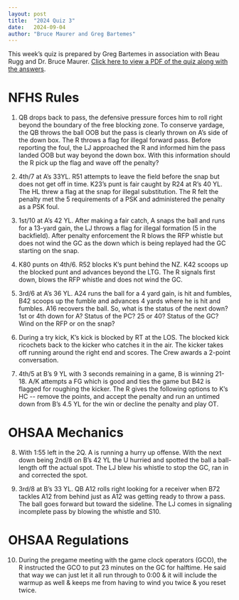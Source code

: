 ```yaml
---
layout: post
title:  "2024 Quiz 3"
date:   2024-09-04
author: "Bruce Maurer and Greg Bartemes"
---
```


This week’s quiz is prepared by Greg Bartemes in association with Beau Rugg
and Dr. Bruce Maurer. [Click here to view a PDF of the quiz along with the
answers](https://storage.googleapis.com/ohsaa-websites/quizzes/2024/2024%20Quiz%20Week%203.pdf).

<!--more-->

# NFHS Rules

1. QB drops back to pass, the defensive pressure forces him to roll right beyond the boundary of the free blocking zone.  To conserve yardage, the QB throws the ball OOB but the pass is clearly thrown on A’s side of the down box.  The R throws a flag for illegal forward pass.  Before reporting the foul, the LJ approached the R and informed him the pass landed OOB but way beyond the down box.  With this information should the R pick up the flag and wave off the penalty?

2. 4th/7 at A’s 33YL.  R51 attempts to leave the field before the snap but does not get off in time.  K23’s punt is fair caught by R24 at R’s 40 YL.  The HL threw a flag at the snap for illegal substitution.  The R felt the penalty met the 5 requirements of a PSK and administered the penalty as a PSK foul.  

3. 1st/10 at A’s 42 YL.  After making a fair catch, A snaps the ball and runs for a 13-yard gain, the LJ throws a flag for illegal formation (5 in the backfield).  After penalty enforcement the R blows the RFP whistle but does not wind the GC as the down which is being replayed had the GC starting on the snap.

4. K80 punts on 4th/6.  R52 blocks K’s punt behind the NZ.  K42 scoops up the blocked punt and advances beyond the LTG.  The R signals first down, blows the RFP whistle and does not wind the GC.

5. 3rd/6 at A’s 36 YL.  A24 runs the ball for a 4 yard gain, is hit and fumbles, B42 scoops up the fumble and advances 4 yards where he is hit and fumbles.  A16 recovers the ball.  So, what is the status of the next down?  1st or 4th down for A?  Status of the PC?  25 or 40?  Status of the GC?  Wind on the RFP or on the snap?

6. During a try kick, K’s kick is blocked by RT at the LOS.  The blocked kick ricochets back to the kicker who catches it in the air.  The kicker takes off running around the right end and scores. The Crew awards a 2-point conversation. 

7. 4th/5 at B’s 9 YL with 3 seconds remaining in a game, B is winning 21-18.  A/K attempts a FG which is good and ties the game but B42 is flagged for roughing the kicker.  The R gives the following options to K’s HC -- remove the points, and accept the penalty and run an untimed down from B’s 4.5 YL for the win or decline the penalty and play OT.

# OHSAA Mechanics

8. With 1:55 left in the 2Q.  A is running a hurry up offense.   With the next down being 2nd/8 on B’s 42 YL the U hurried and spotted the ball a ball-length off the actual spot.  The LJ blew his whistle to stop the GC, ran in and corrected the spot.

9. 3rd/8 at B’s 33 YL.  QB A12 rolls right looking for a receiver when B72 tackles A12 from behind just as A12 was getting ready to throw a pass.  The ball goes forward but toward the sideline.  The LJ comes in signaling incomplete pass by blowing the whistle and S10.


# OHSAA Regulations

10.   During the pregame meeting with the game clock operators (GCO), the R instructed the GCO to put 23 minutes on the GC for halftime.  He said that way we can just let it all run through to 0:00 & it will include the warmup as well & keeps me from having to wind you twice & you reset twice.

